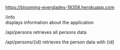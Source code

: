 https://blooming-everglades-18358.herokuapp.com

/info  
    displays information about the application  

/api/persons
    retrieves all persons data  

/api/persons/{id}
    retrieves the person data with {id}